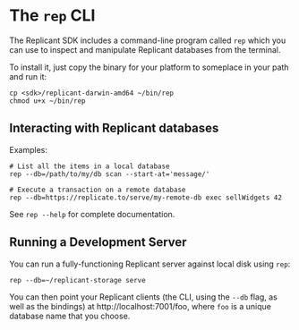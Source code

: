 # The `rep` CLI

The Replicant SDK includes a command-line program called `rep` which you can use to inspect and manipulate
Replicant databases from the terminal.

To install it, just copy the binary for your platform to someplace in your path and run it:

```
cp <sdk>/replicant-darwin-amd64 ~/bin/rep
chmod u+x ~/bin/rep
```

## Interacting with Replicant databases

Examples:

```
# List all the items in a local database
rep --db=/path/to/my/db scan --start-at='message/'

# Execute a transaction on a remote database
rep --db=https://replicate.to/serve/my-remote-db exec sellWidgets 42
```

See `rep --help` for complete documentation.

## Running a Development Server

You can run a fully-functioning Replicant server against local disk using `rep`:

```
rep --db=~/replicant-storage serve
```

You can then point your Replicant clients (the CLI, using the `--db` flag, as well as the bindings) at http://localhost:7001/foo, where `foo` is a unique database name that you choose.
